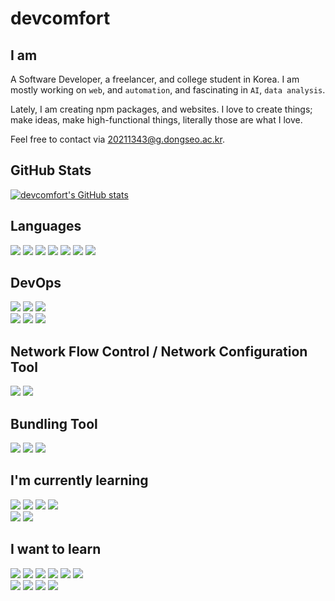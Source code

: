 <div align="left">

# devcomfort

## I am

A Software Developer, a freelancer, and college student in Korea.
I am mostly working on `web`, and `automation`, and fascinating in `AI`, `data analysis`.

Lately, I am creating npm packages, and websites.
I love to create things; make ideas, make high-functional things, literally those are what I love.

Feel free to contact via [20211343@g.dongseo.ac.kr](mailto:20211343@g.dongseo.ac.kr).

## GitHub Stats

[![devcomfort's GitHub stats](https://github-readme-stats.vercel.app/api?username=devcomfort)](https://github.com/devcomfort)

## Languages

<img src="https://img.shields.io/badge/HTML-E34F26?style=flat-square&logo=HTML5&logoColor=white"/>
<img src="https://img.shields.io/badge/CSS-1572B6?style=flat-square&logo=CSS3&logoColor=white"/>
<img src="https://img.shields.io/badge/JavaScript-F7DF1E?style=flat-square&logo=JavaScript&logoColor=white"/>
<img src="https://img.shields.io/badge/TypeScript-3178C6?style=flat-square&logo=TypeScript&logoColor=white"/>
<img src="https://img.shields.io/badge/Python-3776AB?style=flat-square&logo=Python&logoColor=white"/>
<img src="https://img.shields.io/badge/Go-00ADD8?style=flat-square&logo=Go&logoColor=white"/>
<img src="https://img.shields.io/badge/C-A8B9CC?style=flat-square&logo=C&logoColor=white"/>

## DevOps

<img src="https://img.shields.io/badge/Git-F05032?style=flat-square&logo=Git&logoColor=white"/>
<img src="https://img.shields.io/badge/GitHub-181717?style=flat-square&logo=GitHub&logoColor=white"/>
<img src="https://img.shields.io/badge/Notion-000000?style=flat-square&logo=Notion&logoColor=white"/>
<br>

<img src="https://img.shields.io/badge/Netlify-00C7B7?style=flat-square&logo=Netlify&logoColor=white"/>
<img src="https://img.shields.io/badge/Vercel-000000?style=flat-square&logo=Vercel&logoColor=white"/>
<img src="https://img.shields.io/badge/Cloudflare Pages-F38020?style=flat-square&logo=Cloudflare Pages&logoColor=white"/>

## Network Flow Control / Network Configuration Tool

<img src="https://img.shields.io/badge/Cloudflare-F38020?style=flat-square&logo=Cloudflare&logoColor=white"/>
<img src="https://img.shields.io/badge/NGINX-009639?style=flat-square&logo=NGINX&logoColor=white"/>

## Bundling Tool

<img src="https://img.shields.io/badge/Vite-646CFF?style=flat-square&logo=Vite&logoColor=white"/>
<img src="https://img.shields.io/badge/WebPack-8DD6F9?style=flat-square&logo=WebPack&logoColor=white"/>
<img src="https://img.shields.io/badge/Parcel-c39466?style=flat-square&logo=Parcel&logoColor=black"/>

<!-- ## Stacks -->

## I'm currently learning

<img src="https://img.shields.io/badge/Lit-324FFF?style=flat-square&logo=Lit&logoColor=white"/>
<img src="https://img.shields.io/badge/React-61DAFB?style=flat-square&logo=React&logoColor=white"/>
<img src="https://img.shields.io/badge/React Router-CA4245?style=flat-square&logo=React Router&logoColor=white"/>
<img src="https://img.shields.io/badge/React Query-FF4154?style=flat-square&logo=React Query&logoColor=white"/>
 <br>
<img src="https://img.shields.io/badge/ReactiveX-B7178C?style=flat-square&logo=ReactiveX&logoColor=white"/>
<img src="https://img.shields.io/badge/Github Actions-2088FF?style=flat-square&logo=Github Actions&logoColor=white"/>

## I want to learn

<img src="https://img.shields.io/badge/Travis CI-3EAAAF?style=flat-square&logo=Travis CI&logoColor=white"/>
<img src="https://img.shields.io/badge/Prisma-2D3748?style=flat-square&logo=Prisma&logoColor=white"/>
<img src="https://img.shields.io/badge/FastAPI-009688?style=flat-square&logo=FastAPI&logoColor=white"/>
<img src="https://img.shields.io/badge/Svelte-FF3E00?style=flat-square&logo=Svelte&logoColor=white"/>
<img src="https://img.shields.io/badge/Terraform-7B42BC?style=flat-square&logo=Terraform&logoColor=white"/>
<img src="https://img.shields.io/badge/Kubernetes-326CE5?style=flat-square&logo=Kubernetes&logoColor=white"/> <br>
<img src="https://img.shields.io/badge/Tensorflow-FF6F00?style=flat-square&logo=Tensorflow&logoColor=white"/>
<img src="https://img.shields.io/badge/Puppeteer-FFAE1A?style=flat-square&logo=Puppeteer&logoColor=white"/>
<img src="https://img.shields.io/badge/SQLite-003B57?style=flat-square&logo=SQLite&logoColor=white"/>
<img src="https://img.shields.io/badge/PostgreSQL-4169E1?style=flat-square&logo=PostgreSQL&logoColor=white"/>

</div>
